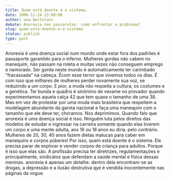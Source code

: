 ```yaml
---
title: Quem está doente é o sistema.
date: 2006-11-24 22:00:00
author: ana.bertolani
debate: Anorexia nas passarelas: como enfrentar o problema?
slug: quem-esta-doente-e-o-sistema
status: publish 
type: post
---
```


Anorexia é uma doença social num mundo onde estar fora dos padrões é passaporte garantido para o inferno. Mulheres gordas não cabem no manequim, não passam na roleta e muitas vezes não conseguem emprego e namorado. Ser gorda neste mundo é automaticamente ter carimbado "fracassada" na cabeça. Écom esse terror que vivemos todos os dias. É com isso que milhares de mulheres perder novamente sua voz, se reduzindo a um corpo. E pior, a moda não respeita a cultura, os costumes e a genética. Ter bunda e quadris é sinônimo de vexame no provador quando experimentamos aquela calça 42 que tem quase o tamanho de uma 38. Mas em vez de protestar por uma moda mais brasileira que respeitem a modelagem abundante da garota nacional e faça uma manequim com o tamanho que ele deve ter, choramos. Nos deprimimos. Quando falo que anorexia é uma doença social é isso. Ninguém luta pelos direitos das modelos de estudar e ingressar na carreira somente quando elas tiverem um corpo e uma mente adulta, aos 16 ou 18 anos eu diria. pelo contrário. Mulheres de 20, 30, 40 anos fazem dietas malucas para caber em manequins e corpos púberes! Por isso, quem está doente é o sistema. Ele precisa parar de explorar e vender corpos de criança para adultos. Porque é isso que elas são. A profissão precisa ter diretrizes, regulamentações e principalmente, sindicatos que defendam a saúde mental e física dessas meninas. anorexia é apenas um detalhe. dentro dela encontram-se as drogas, a depressão e a ilusão destrutiva qye é vendida inocentemente nas páginas da vogue.
